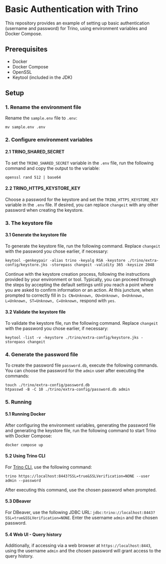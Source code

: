 # Basic Authentication with Trino

This repository provides an example of setting up basic authentication (username and password) for Trino, using environment variables and Docker Compose.


## Prerequisites

- Docker
- Docker Compose
- OpenSSL
- Keytool (included in the JDK)


## Setup


### 1. Rename the environment file

Rename the `sample.env` file to `.env`:

```
mv sample.env .env
```


### 2. Configure environment variables

#### 2.1 TRINO_SHARED_SECRET

To set the `TRINO_SHARED_SECRET` variable in the `.env` file, run the following command and copy the output to the variable:

```
openssl rand 512 | base64
```

#### 2.2 TRINO_HTTPS_KEYSTORE_KEY

Choose a password for the keystore and set the `TRINO_HTTPS_KEYSTORE_KEY` variable in the `.env` file. If desired, you can replace `changeit` with any other password when creating the keystore.


### 3. The keystore file

#### 3.1 Generate the keystore file
To generate the keystore file, run the following command. Replace `changeit` with the password you chose earlier, if necessary:

```
keytool -genkeypair -alias trino -keyalg RSA -keystore ./trino/extra-config/keystore.jks -storepass changeit -validity 365 -keysize 2048
```

Continue with the keystore creation process, following the instructions provided by your environment or tool. Typically, you can proceed through the steps by accepting the default settings until you reach a point where you are asked to confirm information or an action. At this juncture, when prompted to correctly fill in `Is CN=Unknown, OU=Unknown, O=Unknown, L=Unknown, ST=Unknown, C=Unknown,` respond with `yes`.

#### 3.2 Validate the keystore file

To validate the keystore file, run the following command. Replace `changeit` with the password you chose earlier, if necessary:

```
keytool -list -v -keystore ./trino/extra-config/keystore.jks -storepass changeit
```

### 4. Generate the password file

To create the password file `password.db`, execute the following commands. You can choose the password for the `admin` user after executing the commands:

```
touch ./trino/extra-config/password.db
htpasswd -B -C 10 ./trino/extra-config/password.db admin
```

### 5. Running

#### 5.1 Running Docker

After configuring the environment variables, generating the password file and generating the keystore file, run the following command to start Trino with Docker Compose:

```
docker compose up
```

#### 5.2 Using Trino CLI

For [Trino CLI](https://trino.io/docs/current/client/cli.html), use the following command:

```
trino https://localhost:8443?SSL=true&SSLVerification=NONE --user admin --password
```

After executing this command, use the chosen password when prompted.

#### 5.3 DBeaver

For DBeaver, use the following JDBC URL: `jdbc:trino://localhost:8443?SSL=true&SSLVerification=NONE`.
Enter the username `admin` and the chosen password.

#### 5.4 Web UI - Query history

Additionally, if accessing via a web browser at `https://localhost:8443`, using the username `admin` and the chosen password will grant access to the query history.
